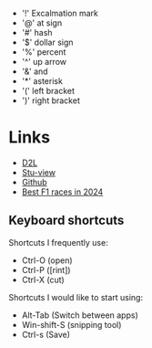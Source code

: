 


- '!'  Excalmation mark
- '@'  at sign
- '#' hash
- '$'  dollar sign
- '%'  percent
- '^'  up arrow
- '&'  and
- '*'  asterisk 
- '('  left bracket
- ')'  right bracket

# Links
* [D2L](https://learn.georgebrown.ca/d2l/home)
* [Stu-view](https://https://stuview.georgebrown.ca)
* [Github](https://github.com)
* [Best F1 races in 2024](docs/f1.md)



## Keyboard shortcuts
Shortcuts I frequently use: 
- Ctrl-O (open)
- Ctrl-P ([rint])
- Ctrl-X (cut)

Shortcuts I would like to start using: 
- Alt-Tab (Switch between apps)
- Win-shift-S (snipping tool)
- Ctrl-s (Save)


